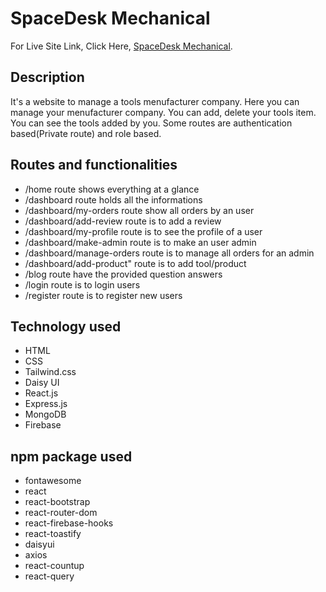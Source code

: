 # SpaceDesk Mechanical

For Live Site Link, Click Here, [SpaceDesk Mechanical](https://manufacture-ass12.web.app/).

## Description

It's a website to manage a tools menufacturer company. Here you can manage your menufacturer company. You can add, delete your tools item. You can see the tools added by you. Some routes are authentication based(Private route) and role based.

## Routes and functionalities

- /home route shows everything at a glance
- /dashboard route holds all the informations
- /dashboard/my-orders route show all orders by an user
- /dashboard/add-review route is to add a review
- /dashboard/my-profile route is to see the profile of a user
- /dashboard/make-admin route is to make an user admin
- /dashboard/manage-orders route is to manage all orders for an admin
- /dashboard/add-product" route is to add tool/product
- /blog route have the provided question answers
- /login route is to login users
- /register route is to register new users

## Technology used

- HTML
- CSS
- Tailwind.css
- Daisy UI
- React.js
- Express.js
- MongoDB
- Firebase

## npm package used

- fontawesome
- react
- react-bootstrap
- react-router-dom
- react-firebase-hooks
- react-toastify
- daisyui
- axios
- react-countup
- react-query
